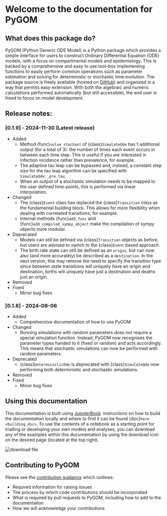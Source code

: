# Welcome to the documentation for PyGOM

## What does this package do?

PyGOM (Python Generic ODE Model) is a Python package which provides a simple interface for users to construct Ordinary Differential Equation (ODE) models, with a focus on compartmental models and epidemiology.
This is backed by a comprehensive and easy to use tool–box implementing functions to easily perform common operations such as parameter estimation and solving for deterministic or stochastic time evolution.
The package source is freely available (hosted on [GitHub](https://github.com/ukhsa-collaboration/pygom)) and organized in a way that permits easy extension. With both the algebraic and numeric calculations performed automatically (but still accessible), the end user is freed to focus on model development.

## Release notes:

### [0.1.9] - 2024-11-30 (Latest release)

- Added
    - Method {func}`solve_stochast` of {class}`SimulateOde` has 1 additional output (for a total of 3): the number of times each event occurs in between each time step. This is useful if you are interested in infection incidence rather than prevalence, for example.
    - The adaptive tau leap can be bypassed and, instead, a constant step size for the tau leap algorithm can be specified with `SimulateOde._pre_tau`.
    - When an output of a stochastic simulation needs to be mapped to the user defined time-points, this is performed via linear interpolation.
- Changed
    - The {class}`Event` class has replaced the {class}`Transition` class as the fundamental building block. This allows for more flexibility when dealing with correlated transitions, for example.
    - Internal methods {func}`add_func` and {func}`add_compiled_sympy_object` make the compilation of sympy objects more modular.
- Deprecated
    - Models can still be defined via {class}`Transition` objects as before, but users are advised to switch to the {class}`Event` based approach. 
    - The birth rate state can still be defined as an `origin`, but can now also (and more accurately) be described as a `destination`. In the next version, this may remove the need to specify the transition type since between state transitions will uniquely have an origin and destination, births will uniquely have just a destination and deaths just an origin.
- Removed
- Fixed
    - Minor bug fixes

### [0.1.8] - 2024-08-06

- Added
    - Comprehensive documentation of how to use PyGOM
- Changed
    - Running simulations with random parameters does not require a special simulation function. Instead, PyGOM now recognises the parameter types handed to it (fixed or random) and acts accordingly. This means that stochastic simulations can now be performed with random parameters.
- Deprecated
    - {class}`DeterministicOde` is deprecated with {class}`SimulateOde` now performing both deterministic and stochastic simulations.
- Removed
- Fixed
    - Minor bug fixes

## Using this documentation
This documentation is built using [JupyterBook](https://jupyterbook.org/en/stable/intro.html).
Instructions on how to build the documentation locally and where to find it can be found {doc}`here <building_doc>`.
To use the contents of a notebook as a starting point for trialling or developing your own models and analyses, you can download any of the examples within this documentation by using the download icon on the desired page (located at the top right).

![download file](../images/download.png)

## Contributing to PyGOM

Please see the [contribution guidance](https://github.com/ukhsa-collaboration/pygom/blob/master/CONTRIBUTING.md) which outlines:
- Required information for raising issues
- The process by which code contributions should be incorporated
- What is required by pull requests to PyGOM, including how to add to the documentation
- How we will acknowledge your contributions
